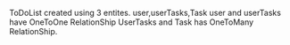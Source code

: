ToDoList
created using 3 entites.
user,userTasks,Task
user and userTasks have OneToOne RelationShip
UserTasks and Task has OneToMany RelationShip.
